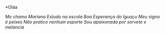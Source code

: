 *Oláa

*Me chamo Mariana*
*Estudo na escola Boa Esperança do Iguaçu*
*Meu signo é peixes*
*Não pratico nenhum esporte*
*Sou apaixonada por sorvete e melancia*
